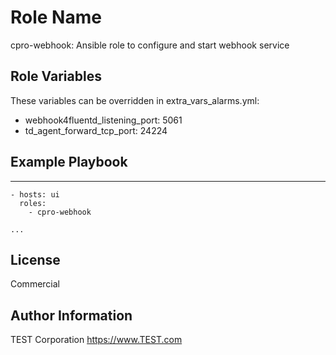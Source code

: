 Role Name
=========

cpro-webhook: Ansible role to configure and start webhook service

Role Variables
--------------

These variables can be overridden in extra_vars_alarms.yml:

- webhook4fluentd_listening_port: 5061
- td_agent_forward_tcp_port: 24224

Example Playbook
----------------

---
    - hosts: ui
      roles:
        - cpro-webhook

    ...

License
-------

Commercial

Author Information
------------------

TEST Corporation
https://www.TEST.com
